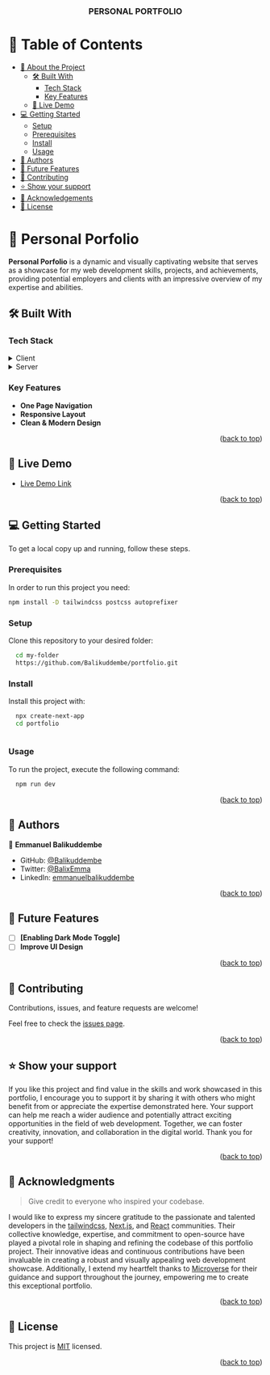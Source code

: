 <a name="readme-top"></a>
<div align="center">
  <h3><b>PERSONAL PORTFOLIO</b></h3>
</div>

<!-- TABLE OF CONTENTS -->

# 📗 Table of Contents

- [📖 About the Project](#about-project)
  - [🛠 Built With](#built-with)
    - [Tech Stack](#tech-stack)
    - [Key Features](#key-features)
  - [🚀 Live Demo](#live-demo)
- [💻 Getting Started](#getting-started)
  - [Setup](#setup)
  - [Prerequisites](#prerequisites)
  - [Install](#install)
  - [Usage](#usage)
- [👥 Authors](#authors)
- [🔭 Future Features](#future-features)
- [🤝 Contributing](#contributing)
- [⭐️ Show your support](#support)
- [🙏 Acknowledgements](#acknowledgements)
- [📝 License](#license)

<!-- PROJECT DESCRIPTION -->

# 📖 Personal Porfolio <a name="about-project"></a>

**Personal Porfolio** is a dynamic and visually captivating website that serves as a showcase for my web development skills, projects, and achievements, providing potential employers and clients with an impressive overview of my expertise and abilities.

## 🛠 Built With <a name="built-with"></a>

### Tech Stack <a name="tech-stack"></a>

<details>
  <summary>Client</summary>
  <ul>
    <li><a href="https://reactjs.org/">React.js</a></li>
    <li><a href="https://nextjs.org/">Next.js</a></li>
    <li><a href="https://tailwindcss.com/">Tailwindcss</a></li>
  </ul>
</details>

<details>
  <summary>Server</summary>
  <ul>
    <li><a href="http://localhost:3000">local host</a></li>
  </ul>
</details>

<!-- Features -->

### Key Features <a name="key-features"></a>

- **One Page Navigation**
- **Responsive Layout**
- **Clean & Modern Design**

<p align="right">(<a href="#readme-top">back to top</a>)</p>

<!-- LIVE DEMO -->

## 🚀 Live Demo <a name="live-demo"></a>

- [Live Demo Link](https://portfolio-ten-roan-91.vercel.app/)

<p align="right">(<a href="#readme-top">back to top</a>)</p>

<!-- GETTING STARTED -->

## 💻 Getting Started <a name="getting-started"></a>

To get a local copy up and running, follow these steps.

### Prerequisites

In order to run this project you need:

```sh
npm install -D tailwindcss postcss autoprefixer
```

### Setup

Clone this repository to your desired folder:

```sh
  cd my-folder
  https://github.com/Balikuddembe/portfolio.git
```

### Install

Install this project with:

```sh
  npx create-next-app
  cd portfolio
  
```
### Usage

To run the project, execute the following command:

```sh
  npm run dev
```

<p align="right">(<a href="#readme-top">back to top</a>)</p>

<!-- AUTHORS -->

## 👥 Authors <a name="authors"></a>

👤 **Emmanuel Balikuddembe**

- GitHub: [@Balikuddembe](https://github.com/Balikuddembe)
- Twitter: [@BalixEmma](https://twitter.com/BalixEmma)
- LinkedIn: [emmanuelbalikuddembe](https://www.linkedin.com/in/emmanuelbalikuddembe/)

<p align="right">(<a href="#readme-top">back to top</a>)</p>

<!-- FUTURE FEATURES -->

## 🔭 Future Features <a name="future-features"></a>

- [ ] **[Enabling Dark Mode Toggle]**
- [ ] **Improve UI Design**

<p align="right">(<a href="#readme-top">back to top</a>)</p>

<!-- CONTRIBUTING -->

## 🤝 Contributing <a name="contributing"></a>

Contributions, issues, and feature requests are welcome!

Feel free to check the [issues page](https://github.com/Balikuddembe/portfolio/issues).

<p align="right">(<a href="#readme-top">back to top</a>)</p>

<!-- SUPPORT -->

## ⭐️ Show your support <a name="support"></a>

If you like this project and find value in the skills and work showcased in this portfolio, I encourage you to support it by sharing it with others who might benefit from or appreciate the expertise demonstrated here. Your support can help me reach a wider audience and potentially attract exciting opportunities in the field of web development. Together, we can foster creativity, innovation, and collaboration in the digital world. Thank you for your support!

<p align="right">(<a href="#readme-top">back to top</a>)</p>

<!-- ACKNOWLEDGEMENTS -->

## 🙏 Acknowledgments <a name="acknowledgements"></a>

> Give credit to everyone who inspired your codebase.

I would like to express my sincere gratitude to the passionate and talented developers in the [tailwindcss](https://github.com/tailwindlabs/tailwindcss/discussions), [Next.js](https://github.com/vercel/next.js/discussions), and [React](https://dev.to/t/react) communities. Their collective knowledge, expertise, and commitment to open-source have played a pivotal role in shaping and refining the codebase of this portfolio project. Their innovative ideas and continuous contributions have been invaluable in creating a robust and visually appealing web development showcase. Additionally, I extend my heartfelt thanks to [Microverse](https://www.microverse.org/) for their guidance and support throughout the journey, empowering me to create this exceptional portfolio.

<p align="right">(<a href="#readme-top">back to top</a>)</p>

<!-- LICENSE -->

## 📝 License <a name="license"></a>

This project is [MIT](./MIT.md) licensed.

<p align="right">(<a href="#readme-top">back to top</a>)</p>
